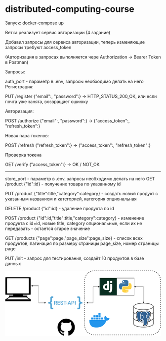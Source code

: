 # distributed-computing-course
Запуск: docker-compose up

Ветка реализует сервис авторизации (4 задание)

Добавил запросы для сервиса авторизации, теперь изменяющие запросы требуют access_token

(Авторизация в запросах выполняется чере Authorization -> Bearer Token в Postman)

Запросы:

auth_port - параметр в .env, запросы необходимо делать на него
Регистрация:

PUT /register {"email":, "password":} -> HTTP_STATUS_200_OK, или если почта уже занята, возвращает ошиюку

Авторизация:

POST /authorize {"email":, "password":} -> ("access_token":, "refresh_token":}

Новая пара токенов:

POST /refresh ("refresh_token":} -> ("access_token":, "refresh_token":}

Проверка токена

GET /verify ("access_token":} -> OK / NOT_OK

____________________________________________

store_port - параметр в .env, запросы необходимо делать на него
GET /product {"id":id} - получение товара по указанному id

PUT /product {"title":title,"category":category} - создать новый продукт с указанным названием и категорией, категория опциональная

DELETE /product {"id":id} - удаление продукта по id

POST /product {"id":id,"title":title,"category":category} - изменение продукта с id=id, новые title, category опциональные, если их не передавать - остается старое значение

GET /products {"page":page,"page_size":page_size} - список всех продуктов, пагинация по размеру страницы page_size, номер страницы page

PUT /init - запрос для тестирования, создаёт 10 продуктов в базе данных

![](architecture.png)
